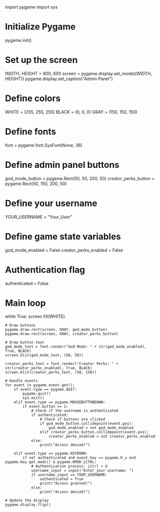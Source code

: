 import pygame
import sys

# Initialize Pygame
pygame.init()

# Set up the screen
WIDTH, HEIGHT = 800, 600
screen = pygame.display.set_mode((WIDTH, HEIGHT))
pygame.display.set_caption("Admin Panel")

# Define colors
WHITE = (255, 255, 255)
BLACK = (0, 0, 0)
GRAY = (150, 150, 150)

# Define fonts
font = pygame.font.SysFont(None, 36)

# Define admin panel buttons
god_mode_button = pygame.Rect(50, 50, 200, 50)
creator_perks_button = pygame.Rect(50, 150, 200, 50)

# Define your username
YOUR_USERNAME = "Your_User"

# Define game state variables
god_mode_enabled = False
creator_perks_enabled = False

# Authentication flag
authenticated = False

# Main loop
while True:
    screen.fill(WHITE)

    # Draw buttons
    pygame.draw.rect(screen, GRAY, god_mode_button)
    pygame.draw.rect(screen, GRAY, creator_perks_button)

    # Draw button text
    god_mode_text = font.render("God Mode: " + str(god_mode_enabled), True, BLACK)
    screen.blit(god_mode_text, (50, 50))

    creator_perks_text = font.render("Creator Perks: " + str(creator_perks_enabled), True, BLACK)
    screen.blit(creator_perks_text, (50, 150))

    # Handle events
    for event in pygame.event.get():
        if event.type == pygame.QUIT:
            pygame.quit()
            sys.exit()
        elif event.type == pygame.MOUSEBUTTONDOWN:
            if event.button == 1:
                # Check if the username is authenticated
                if authenticated:
                    # Check if buttons are clicked
                    if god_mode_button.collidepoint(event.pos):
                        god_mode_enabled = not god_mode_enabled
                    elif creator_perks_button.collidepoint(event.pos):
                        creator_perks_enabled = not creator_perks_enabled
                else:
                    print("Access denied!")

        elif event.type == pygame.KEYDOWN:
            if not authenticated and event.key == pygame.K_u and pygame.key.get_mods() & pygame.KMOD_LCTRL:
                # Authentication process: LCtrl + U
                username_input = input("Enter your username: ")
                if username_input == YOUR_USERNAME:
                    authenticated = True
                    print("Access granted!")
                else:
                    print("Access denied!")

    # Update the display
    pygame.display.flip()
